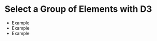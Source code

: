 # Select a Group of Elements with D3

<body>

  <ul>
    <li>Example</li>
    <li>Example</li>
    <li>Example</li>
  </ul>
  <script>
    // Add your code below this line
    d3.selectAll("li")
    .text("list item")


    // Add your code above this line
  </script>
</body>
